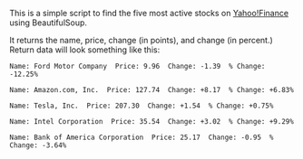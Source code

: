 This is a simple script to find the five most active stocks on [Yahoo!Finance](https://finance.yahoo.com/most-active) using BeautifulSoup.

It returns the name, price, change (in points), and change (in percent.)
Return data will look something like this:
```
Name: Ford Motor Company  Price: 9.96  Change: -1.39  % Change: -12.25%

Name: Amazon.com, Inc.  Price: 127.74  Change: +8.17  % Change: +6.83%

Name: Tesla, Inc.  Price: 207.30  Change: +1.54  % Change: +0.75%

Name: Intel Corporation  Price: 35.54  Change: +3.02  % Change: +9.29%

Name: Bank of America Corporation  Price: 25.17  Change: -0.95  % Change: -3.64%
```
